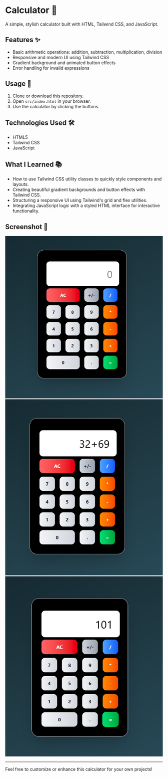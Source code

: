 # Calculator 🧮

A simple, stylish calculator built with HTML, Tailwind CSS, and JavaScript.

## Features ✨

- Basic arithmetic operations: addition, subtraction, multiplication, division
- Responsive and modern UI using Tailwind CSS
- Gradient background and animated button effects
- Error handling for invalid expressions

## Usage 🚀

1. Clone or download this repository.
2. Open `src/index.html` in your browser.
3. Use the calculator by clicking the buttons.

## Technologies Used 🛠️

- HTML5
- Tailwind CSS
- JavaScript

## What I Learned 📚

- How to use Tailwind CSS utility classes to quickly style components and layouts.
- Creating beautiful gradient backgrounds and button effects with Tailwind CSS.
- Structuring a responsive UI using Tailwind's grid and flex utilities.
- Integrating JavaScript logic with a styled HTML interface for interactive functionality.

## Screenshot 📸

![Calculator Screenshot](./src/Screenshots/Screenshot%202025-07-26%20115320.png)
![Calculator Screenshot](./src/Screenshots/Screenshot%202025-07-26%20115333.png)
![Calculator Screenshot](./src/Screenshots/Screenshot%202025-07-26%20115341.png)

---

Feel free to customize or enhance this calculator for your own projects!
